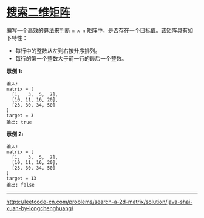 # [搜索二维矩阵](https://leetcode-cn.com/problems/search-a-2d-matrix/)

 编写一个高效的算法来判断 `m x n` 矩阵中，是否存在一个目标值。该矩阵具有如下特性： 

* 每行中的整数从左到右按升序排列。
* 每行的第一个整数大于前一行的最后一个整数。

 **示例 1:** 

```
输入:
matrix = [
  [1,   3,  5,  7],
  [10, 11, 16, 20],
  [23, 30, 34, 50]
]
target = 3
输出: true
```

 **示例 2:** 

```
输入:
matrix = [
  [1,   3,  5,  7],
  [10, 11, 16, 20],
  [23, 30, 34, 50]
]
target = 13
输出: false
```

---

 https://leetcode-cn.com/problems/search-a-2d-matrix/solution/java-shai-xuan-by-longchenghuang/ 